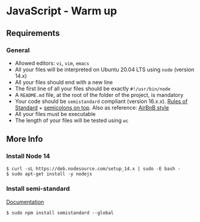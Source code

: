 # JavaScript - Warm up
## Requirements
### General
- Allowed editors: `vi`, `vim`, `emacs`
- All your files will be interpreted on Ubuntu 20.04 LTS using `node` (version 14.x)
- All your files should end with a new line
- The first line of all your files should be exactly `#!/usr/bin/node`
- A `README.md` file, at the root of the folder of the project, is mandatory
- Your code should be `semistandard` compliant (version 16.x.x). [Rules of Standard](https://standardjs.com/rules.html) + [semicolons on top](https://github.com/standard/semistandard). Also as reference: [AirBnB style](https://github.com/airbnb/javascript)
- All your files must be executable
- The length of your files will be tested using `wc`
## More Info
### Install Node 14
    $ curl -sL https://deb.nodesource.com/setup_14.x | sudo -E bash -
    $ sudo apt-get install -y nodejs

### Install semi-standard
[Documentation](https://github.com/standard/semistandard)

    $ sudo npm install semistandard --global